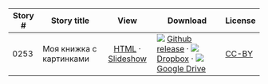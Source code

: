 Story #  | Story title | View | Download | License
-------- | -----------  |:-------:| ---------------- | -------
0253 | Моя книжка с картинками | [HTML](https://global-asp.github.io/stories/ru/0253_моя-книжка-с-картинками.html) · <a href="https://global-asp.github.io/stories/ru/0253_моя-книжка-с-картинками_slides.html" target="_blank">Slideshow</a> | ![](https://cloud.githubusercontent.com/assets/9295750/9483128/0e089e5e-4b51-11e5-98ca-6da5cef156a7.png) [Github release]() · ![](https://cloud.githubusercontent.com/assets/9295750/10150606/3f5ae2dc-65f5-11e5-8f63-841c51cc1cde.png) [Dropbox](https://www.dropbox.com/s/8gghcg1a3m2sk7k/ru.zip) · ![](https://cloud.githubusercontent.com/assets/9295750/9473522/1d6fdde4-4b10-11e5-98f5-aa6c6b04a08e.png) [Google Drive]() | [CC-BY](https://creativecommons.org/licenses/by/3.0/)
